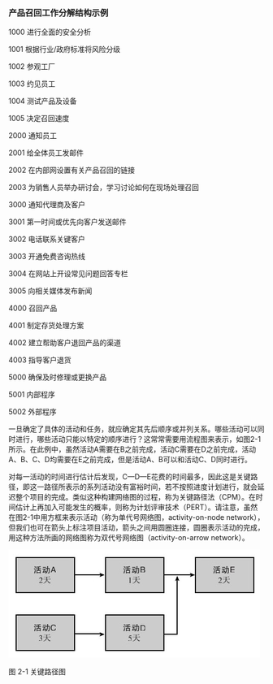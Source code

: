 ### 产品召回工作分解结构示例

1000 进行全面的安全分析

1001 根据行业/政府标准将风险分级

1002 参观工厂

1003 约见员工

1004 测试产品及设备

1005 决定召回速度

2000 通知员工

2001 给全体员工发邮件

2002 在内部网设置有关产品召回的链接

2003 为销售人员举办研讨会，学习讨论如何在现场处理召回

3000 通知代理商及客户

3001 第一时间或优先向客户发送邮件

3002 电话联系关键客户

3003 开通免费咨询热线

3004 在网站上开设常见问题回答专栏

3005 向相关媒体发布新闻

4000 召回产品

4001 制定存货处理方案

4002 建立帮助客户退回产品的渠道

4003 指导客户退货

5000 确保及时修理或更换产品

5001 内部程序

5002 外部程序

一旦确定了具体的活动和任务，就应确定其先后顺序或并列关系。哪些活动可以同时进行，哪些活动只能以特定的顺序进行？这常常需要用流程图来表示，如图2-1所示。在此例中，虽然活动A需要在B之前完成，活动C需要在D之前完成，活动A、B、C、D均需要在E之前完成，但是活动A、B可以和活动C、D同时进行。

对每一活动的时间进行估计后发现，C—D—E花费的时间最多，因此这是关键路径，即这一路径所表示的系列活动没有富裕时间，若不按照进度计划进行，就会延迟整个项目的完成。类似这种构建网络图的过程，称为关键路径法（CPM）。在时间估计上再加入可能发生的概率，则称为计划评审技术（PERT）。请注意，虽然在图2-1中用方框来表示活动（称为单代号网络图，activity-on-node network），但我们也可在箭头上标注项目活动，箭头之间用圆圈连接，圆圈表示活动的完成，用这种方法所画的网络图称为双代号网络图（activity-on-arrow network）。

![](images/image01222.jpeg)

图 2-1 关键路径图 
